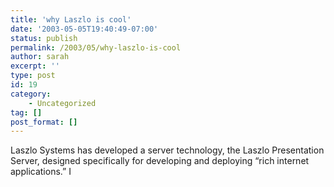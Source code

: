 ```yaml
---
title: 'why Laszlo is cool'
date: '2003-05-05T19:40:49-07:00'
status: publish
permalink: /2003/05/why-laszlo-is-cool
author: sarah
excerpt: ''
type: post
id: 19
category:
    - Uncategorized
tag: []
post_format: []
---
```

Laszlo Systems has developed a server technology, the Laszlo Presentation Server, designed specifically for developing and deploying “rich internet applications.” I